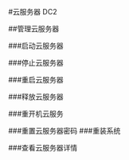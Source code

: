 #云服务器 DC2

##管理云服务器

###启动云服务器

###停止云服务器

###重启云服务器

###释放云服务器

###重开机云服务

###重置云服务器密码
###重装系统

###查看云服务器详情
